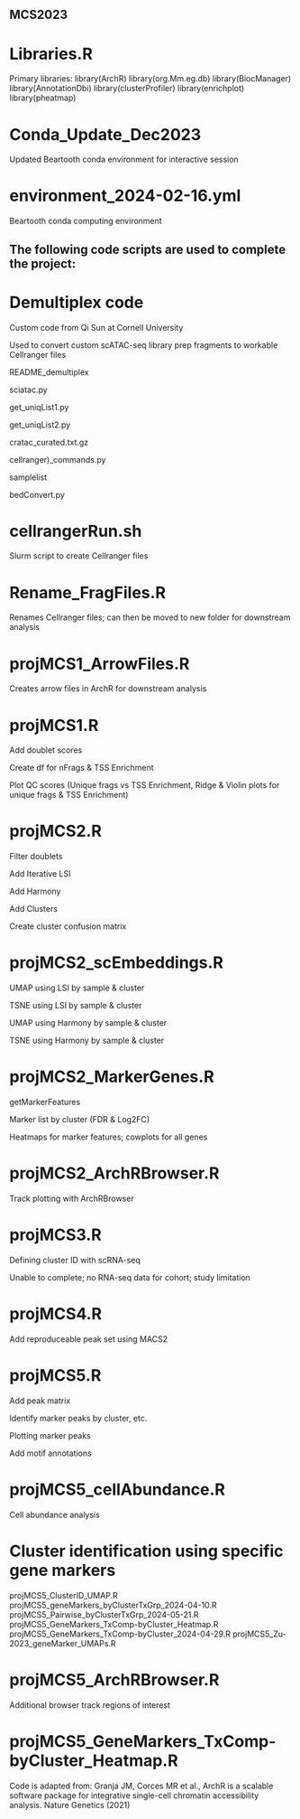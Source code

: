 ## MCS2023


# Libraries.R
Primary libraries:
library(ArchR)
library(org.Mm.eg.db)
library(BiocManager)
library(AnnotationDbi)
library(clusterProfiler)
library(enrichplot)
library(pheatmap)

# Conda_Update_Dec2023
Updated Beartooth conda environment for interactive session

# environment_2024-02-16.yml
Beartooth conda computing environment



## The following code scripts are used to complete the project:


# Demultiplex code

Custom code from Qi Sun at Cornell University

Used to convert custom scATAC-seq library prep fragments to workable Cellranger files

README_demultiplex

sciatac.py

get_uniqList1.py

get_uniqList2.py

cratac_curated.txt.gz

cellranger)_commands.py

samplelist

bedConvert.py



# cellrangerRun.sh

Slurm script to create Cellranger files


# Rename_FragFiles.R

Renames Cellranger files; can then be moved to new folder for downstream analysis


# projMCS1_ArrowFiles.R

Creates arrow files in ArchR for downstream analysis


# projMCS1.R

Add doublet scores

Create df for nFrags & TSS Enrichment

Plot QC scores (Unique frags vs TSS Enrichment, Ridge & Violin plots for unique frags & TSS Enrichment)


# projMCS2.R

Filter doublets

Add Iterative LSI

Add Harmony

Add Clusters

Create cluster confusion matrix



# projMCS2_scEmbeddings.R

UMAP using LSI by sample & cluster

TSNE using LSI by sample & cluster

UMAP using Harmony by sample & cluster

TSNE using Harmony by sample & cluster


# projMCS2_MarkerGenes.R

getMarkerFeatures

Marker list by cluster (FDR & Log2FC)

Heatmaps for marker features; cowplots for all genes


# projMCS2_ArchRBrowser.R

Track plotting with ArchRBrowser


# projMCS3.R

Defining cluster ID with scRNA-seq 

Unable to complete; no RNA-seq data for cohort; study limitation


# projMCS4.R

Add reproduceable peak set using MACS2


# projMCS5.R

Add peak matrix

Identify marker peaks by cluster, etc.

Plotting marker peaks

Add motif annotations


# projMCS5_cellAbundance.R

Cell abundance analysis


# Cluster identification using specific gene markers
projMCS5_ClusterID_UMAP.R
projMCS5_geneMarkers_byClusterTxGrp_2024-04-10.R
projMCS5_Pairwise_byClusterTxGrp_2024-05-21.R
projMCS5_GeneMarkers_TxComp-byCluster_Heatmap.R
projMCS5_GeneMarkers_TxComp-byCluster_2024-04-29.R
projMCS5_Zu-2023_geneMarker_UMAPs.R


# projMCS5_ArchRBrowser.R

Additional browser track regions of interest


# projMCS5_GeneMarkers_TxComp-byCluster_Heatmap.R








Code is adapted from: Granja JM, Corces MR et al., ArchR is a scalable software package for integrative single-cell chromatin accessibility analysis. Nature Genetics (2021)
